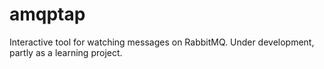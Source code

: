 # amqptap

Interactive tool for watching messages on RabbitMQ. Under development, partly as a learning project.
